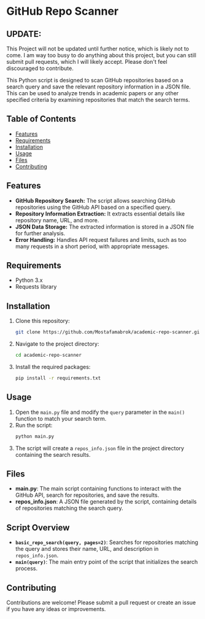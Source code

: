 # GitHub Repo Scanner

## UPDATE:
This Project will not be updated until further notice, which is likely not to come. I am way too busy to do anything about this project, but you can still submit pull requests, which I will likely accept. Please don't feel discouraged to contribute.

This Python script is designed to scan GitHub repositories based on a search query and save the relevant repository information in a JSON file. This can be used to analyze trends in academic papers or any other specified criteria by examining repositories that match the search terms.

## Table of Contents
- [Features](#features)
- [Requirements](#requirements)
- [Installation](#installation)
- [Usage](#usage)
- [Files](#files)
- [Contributing](#contributing)

## Features
- **GitHub Repository Search:** The script allows searching GitHub repositories using the GitHub API based on a specified query.
- **Repository Information Extraction:** It extracts essential details like repository name, URL, and more.
- **JSON Data Storage:** The extracted information is stored in a JSON file for further analysis.
- **Error Handling:** Handles API request failures and limits, such as too many requests in a short period, with appropriate messages.

## Requirements
- Python 3.x
- Requests library

## Installation
1. Clone this repository:
    ```bash
    git clone https://github.com/Mostafamabrok/academic-repo-scanner.git
    ```
2. Navigate to the project directory:
    ```bash
    cd academic-repo-scanner
    ```
3. Install the required packages:
    ```bash
    pip install -r requirements.txt
    ```

## Usage
1. Open the `main.py` file and modify the `query` parameter in the `main()` function to match your search term.
2. Run the script:
    ```bash
    python main.py
    ```
3. The script will create a `repos_info.json` file in the project directory containing the search results.

## Files
- **main.py**: The main script containing functions to interact with the GitHub API, search for repositories, and save the results.
- **repos_info.json**: A JSON file generated by the script, containing details of repositories matching the search query.

## Script Overview
- **`basic_repo_search(query, pages=2)`**: Searches for repositories matching the query and stores their name, URL, and description in `repos_info.json`.
- **`main(query)`**: The main entry point of the script that initializes the search process.

## Contributing
Contributions are welcome! Please submit a pull request or create an issue if you have any ideas or improvements.

